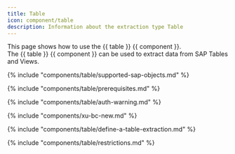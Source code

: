 ```yaml
---
title: Table
icon: component/table
description: Information about the extraction type Table
---
```


This page shows how to use the {{ table }} {{ component }}.<br>
The {{ table }} {{ component }} can be used to extract data from SAP Tables and Views.

{% include "components/table/supported-sap-objects.md"  %}

{% include "components/table/prerequisites.md" %}

{% include "components/table/auth-warning.md"  %}

{% include "components/xu-bc-new.md"  %}

{% include "components/table/define-a-table-extraction.md"  %}

{% include "components/table/restrictions.md"  %}

